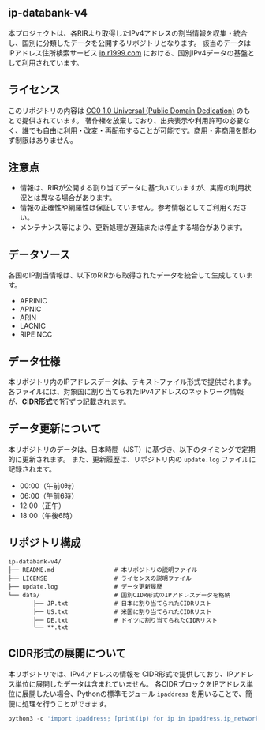 ## ip-databank-v4

本プロジェクトは、各RIRより取得したIPv4アドレスの割当情報を収集・統合し、国別に分類したデータを公開するリポジトリとなります。
該当のデータはIPアドレス住所検索サービス [ip.r1999.com](https://ip.r1999.com/) における、国別IPv4データの基盤として利用されています。

## ライセンス

このリポジトリの内容は [CC0 1.0 Universal (Public Domain Dedication)](https://creativecommons.org/publicdomain/zero/1.0/deed.ja) のもとで提供されています。
著作権を放棄しており、出典表示や利用許可の必要なく、誰でも自由に利用・改変・再配布することが可能です。商用・非商用を問わず制限はありません。

## 注意点

- 情報は、RIRが公開する割り当てデータに基づいていますが、実際の利用状況とは異なる場合があります。
- 情報の正確性や網羅性は保証していません。参考情報としてご利用ください。
- メンテナンス等により、更新処理が遅延または停止する場合があります。

## データソース

各国のIP割当情報は、以下のRIRから取得されたデータを統合して生成しています。

- AFRINIC
- APNIC
- ARIN
- LACNIC
- RIPE NCC

## データ仕様

本リポジトリ内のIPアドレスデータは、テキストファイル形式で提供されます。
各ファイルには、対象国に割り当てられたIPv4アドレスのネットワーク情報が、**CIDR形式**で1行ずつ記載されます。

## データ更新について

本リポジトリのデータは、日本時間（JST）に基づき、以下のタイミングで定期的に更新されます。
また、更新履歴は、リポジトリ内の `update.log` ファイルに記録されます。

- 00:00（午前0時）
- 06:00（午前6時）
- 12:00（正午）
- 18:00（午後6時）

## リポジトリ構成

```
ip-databank-v4/
├── README.md                 # 本リポジトリの説明ファイル
├── LICENSE                   # ライセンスの説明ファイル
├── update.log                # データ更新履歴
└── data/                     # 国別CIDR形式のIPアドレスデータを格納
       ├── JP.txt             # 日本に割り当てられたCIDRリスト
       ├── US.txt             # 米国に割り当てられたCIDRリスト
       ├── DE.txt             # ドイツに割り当てられたCIDRリスト
       └── **.txt
```

## CIDR形式の展開について

本リポジトリでは、IPv4アドレスの情報を CIDR形式で提供しており、IPアドレス単位に展開したデータは含まれていません。
各CIDRブロックをIPアドレス単位に展開したい場合、Pythonの標準モジュール `ipaddress` を用いることで、簡便に処理を行うことができます。

```python
python3 -c 'import ipaddress; [print(ip) for ip in ipaddress.ip_network("xxx.xxx.xxx.xxx/xx", strict=False)]'
```

